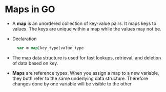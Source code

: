 # Maps in GO

* A **map** is an unordered collection of key-value pairs. It maps keys to values. The keys are unique within a map while the values may not be.

* Declaration
  ``` GO
    var m map[key_type]value_type
  ```

* The map data structure is used for fast lookups, retrieval, and deletion of data based on key.

* **Maps** are reference types. When you assign a map to a new variable, they both refer to the same underlying data structure. Therefore changes done by one variable will be visible to the other